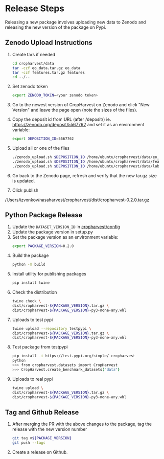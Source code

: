 # Release Steps
Releasing a new package involves uploading new data to Zenodo and releasing the new version of the package on Pypi.
## Zenodo Upload Instructions
1. Create tars if needed
    ```bash
    cd cropharvest/data
    tar -czf eo_data.tar.gz eo_data
    tar -czf features.tar.gz features
    cd ../..
    ```
2. Set zenodo token 
    ```bash
    export ZENODO_TOKEN=<your zenodo token>
    ```

3. Go to the newest version of CropHarvest on Zenodo and click "New Version" and leave the page open (note the sizes of the files).
4. Copy the deposit id from URL (after /deposit/) ie. https://zenodo.org/deposit/5567762 and set it as an environment variable:
    ```bash
    export DEPOSITION_ID=5567762
    ```

5. Upload all or one of the files
    ```bash
    ./zenodo_upload.sh $DEPOSITION_ID /home/ubuntu/cropharvest/data/eo_data.tar.gz
    ./zenodo_upload.sh $DEPOSITION_ID /home/ubuntu/cropharvest/data/features.tar.gz
    ./zenodo_upload.sh $DEPOSITION_ID /home/ubuntu/cropharvest/data/labels.geojson
    ```
6. Go back to the Zenodo page, refresh and verify that the new tar.gz size is updated.
7. Click publish


/Users/izvonkov/nasaharvest/cropharvest/dist/cropharvest-0.2.0.tar.gz
## Python Package Release
1. Update the `DATASET_VERSION_ID` in [cropharvest/config](cropharvest/config.py)
2. Update the package version in setup.py
3. Set the package version as an environment variable:
    ```bash
    export PACKAGE_VERSION=0.2.0
    ```
3. Build the package
    ```bash
    python -m build
    ```
4. Install utility for publishing packages
    ```bash
    pip install twine
    ```
5. Check the distribution
    ```bash
    twine check \
    dist/cropharvest-${PACKAGE_VERSION}.tar.gz \
    dist/cropharvest-${PACKAGE_VERSION}-py3-none-any.whl
    ```
6. Uploads to test pypi
    ```bash
    twine upload --repository testpypi \
    dist/cropharvest-${PACKAGE_VERSION}.tar.gz \
    dist/cropharvest-${PACKAGE_VERSION}-py3-none-any.whl
    ```
7. Test package from testpypi 
    ```bash
    pip install -i https://test.pypi.org/simple/ cropharvest
    python
    >>> from cropharvest.datasets import CropHarvest
    >>> CropHarvest.create_benchmark_datasets("data")
    ```
7.  Uploads to real pypi
    ```bash
    twine upload \
    dist/cropharvest-${PACKAGE_VERSION}.tar.gz \
    dist/cropharvest-${PACKAGE_VERSION}-py3-none-any.whl
    ```

## Tag and Github Release
1. After merging the PR with the above changes to the package, tag the release with the new version number
    ```bash
    git tag v${PACKAGE_VERSION}
    git push --tags
    ```

2. Create a release on Github.